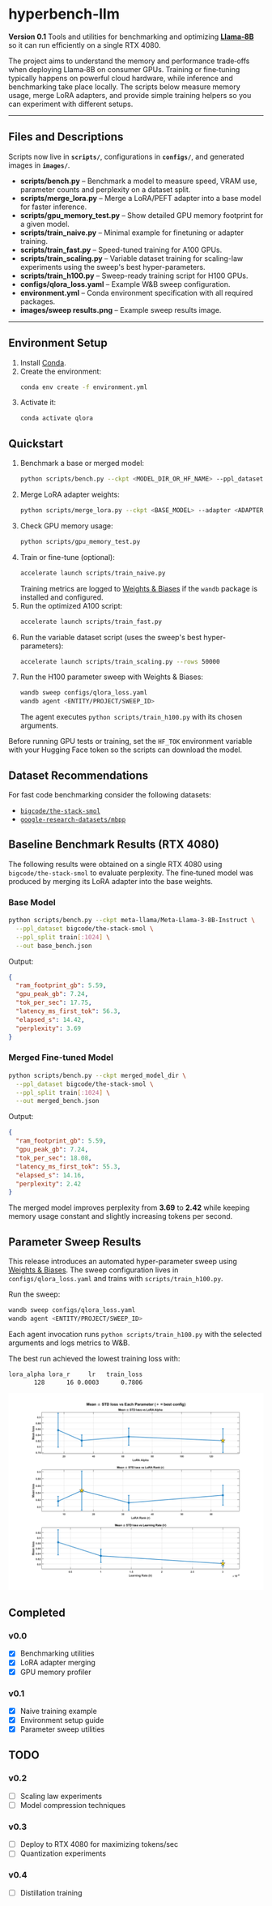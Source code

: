 # hyperbench-llm

**Version 0.1**
Tools and utilities for benchmarking and optimizing [**Llama‑8B**](https://huggingface.co/meta-llama/Meta-Llama-3-8B-Instruct) so it can run efficiently on a single RTX&nbsp;4080.

The project aims to understand the memory and performance trade‑offs when deploying Llama‑8B on consumer GPUs. Training or fine‑tuning typically happens on powerful cloud hardware, while inference and benchmarking take place locally. The scripts below measure memory usage, merge LoRA adapters, and provide simple training helpers so you can experiment with different setups.

---

## Files and Descriptions

Scripts now live in **`scripts/`**, configurations in **`configs/`**, and generated images in **`images/`**.

* **scripts/bench.py** – Benchmark a model to measure speed, VRAM use, parameter counts and perplexity on a dataset split.
* **scripts/merge_lora.py** – Merge a LoRA/PEFT adapter into a base model for faster inference.
* **scripts/gpu_memory_test.py** – Show detailed GPU memory footprint for a given model.
* **scripts/train_naive.py** – Minimal example for finetuning or adapter training.
* **scripts/train_fast.py** – Speed-tuned training for A100 GPUs.
* **scripts/train_scaling.py** – Variable dataset training for scaling-law experiments using the sweep's best hyper-parameters.
* **scripts/train_h100.py** – Sweep-ready training script for H100 GPUs.
* **configs/qlora_loss.yaml** – Example W&B sweep configuration.
* **environment.yml** – Conda environment specification with all required packages.
* **images/sweep results.png** – Example sweep results image.

---

## Environment Setup

1. Install [Conda](https://docs.conda.io/).
2. Create the environment:
   ```bash
   conda env create -f environment.yml
   ```
3. Activate it:
   ```bash
   conda activate qlora
   ```

## Quickstart

1. Benchmark a base or merged model:
   ```bash
   python scripts/bench.py --ckpt <MODEL_DIR_OR_HF_NAME> --ppl_dataset mbpp --ppl_split train[:1024] --out result.json
   ```
2. Merge LoRA adapter weights:
   ```bash
   python scripts/merge_lora.py --ckpt <BASE_MODEL> --adapter <ADAPTER_DIR> --out <OUTPUT_DIR>
   ```
3. Check GPU memory usage:
   ```bash
   python scripts/gpu_memory_test.py
   ```
4. Train or fine-tune (optional):
   ```bash
   accelerate launch scripts/train_naive.py
   ```
   Training metrics are logged to [Weights & Biases](https://wandb.ai/) if the `wandb` package is installed and configured.
5. Run the optimized A100 script:
   ```bash
   accelerate launch scripts/train_fast.py
   ```
6. Run the variable dataset script (uses the sweep's best hyper-parameters):
   ```bash
   accelerate launch scripts/train_scaling.py --rows 50000
   ```
7. Run the H100 parameter sweep with Weights & Biases:
   ```bash
   wandb sweep configs/qlora_loss.yaml
   wandb agent <ENTITY/PROJECT/SWEEP_ID>
   ```
   The agent executes `python scripts/train_h100.py` with its chosen arguments.

Before running GPU tests or training, set the `HF_TOK` environment variable with your Hugging Face token so the scripts can download the model.

## Dataset Recommendations

For fast code benchmarking consider the following datasets:

- [`bigcode/the-stack-smol`](https://huggingface.co/datasets/bigcode/the-stack-smol)
- [`google-research-datasets/mbpp`](https://huggingface.co/datasets/google-research-datasets/mbpp)

## Baseline Benchmark Results (RTX 4080)

The following results were obtained on a single RTX&nbsp;4080 using
`bigcode/the-stack-smol` to evaluate perplexity. The fine‑tuned model
was produced by merging its LoRA adapter into the base weights.

### Base Model

```bash
python scripts/bench.py --ckpt meta-llama/Meta-Llama-3-8B-Instruct \
  --ppl_dataset bigcode/the-stack-smol \
  --ppl_split train[:1024] \
  --out base_bench.json
```

Output:

```json
{
  "ram_footprint_gb": 5.59,
  "gpu_peak_gb": 7.24,
  "tok_per_sec": 17.75,
  "latency_ms_first_tok": 56.3,
  "elapsed_s": 14.42,
  "perplexity": 3.69
}
```

### Merged Fine‑tuned Model

```bash
python scripts/bench.py --ckpt merged_model_dir \
  --ppl_dataset bigcode/the-stack-smol \
  --ppl_split train[:1024] \
  --out merged_bench.json
```

Output:

```json
{
  "ram_footprint_gb": 5.59,
  "gpu_peak_gb": 7.24,
  "tok_per_sec": 18.08,
  "latency_ms_first_tok": 55.3,
  "elapsed_s": 14.16,
  "perplexity": 2.42
}
```

The merged model improves perplexity from **3.69** to **2.42** while
keeping memory usage constant and slightly increasing tokens per second.

## Parameter Sweep Results

This release introduces an automated hyper-parameter sweep using
[Weights & Biases](https://wandb.ai/). The sweep configuration lives in
`configs/qlora_loss.yaml` and trains with `scripts/train_h100.py`.

Run the sweep:

```bash
wandb sweep configs/qlora_loss.yaml
wandb agent <ENTITY/PROJECT/SWEEP_ID>
```

Each agent invocation runs `python scripts/train_h100.py` with the selected
arguments and logs metrics to W&B.

The best run achieved the lowest training loss with:

```
lora_alpha lora_r     lr   train_loss
       128      16 0.0003      0.7806
```

![Sweep results](images/sweep%20results.png)

## Completed

### v0.0
- [x] Benchmarking utilities
- [x] LoRA adapter merging
- [x] GPU memory profiler

### v0.1
- [x] Naive training example
- [x] Environment setup guide
- [x] Parameter sweep utilities

## TODO

### v0.2
- [ ] Scaling law experiments
- [ ] Model compression techniques

### v0.3
- [ ] Deploy to RTX 4080 for maximizing tokens/sec
- [ ] Quantization experiments

### v0.4
- [ ] Distillation training


